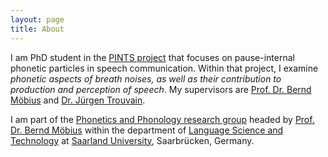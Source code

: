 ```yaml
---
layout: page
title: About
---
```


I am PhD student in the [PINTS project](http://pauseparticles.org/) that focuses on pause-internal phonetic particles in speech communication. Within that project, I examine *phonetic aspects of breath noises, as well as their contribution to production and perception of speech*. My supervisors are [Prof. Dr. Bernd Möbius](https://www.uni-saarland.de/lehrstuhl/moebius/members/bernd-moebius.html) and [Dr. Jürgen Trouvain](http://www.coli.uni-saarland.de/%7Etrouvain/).

I am part of the [Phonetics and Phonology research group](http://www.coli.uni-saarland.de/groups/WB/Phonetics/) headed by [Prof. Dr. Bernd Möbius](https://www.uni-saarland.de/lehrstuhl/moebius/members/bernd-moebius.html) within the department of [Language Science and Technology](https://www.uni-saarland.de/fachrichtung/lst/) at [Saarland University](https://www.uni-saarland.de/start.html), Saarbrücken, Germany.
